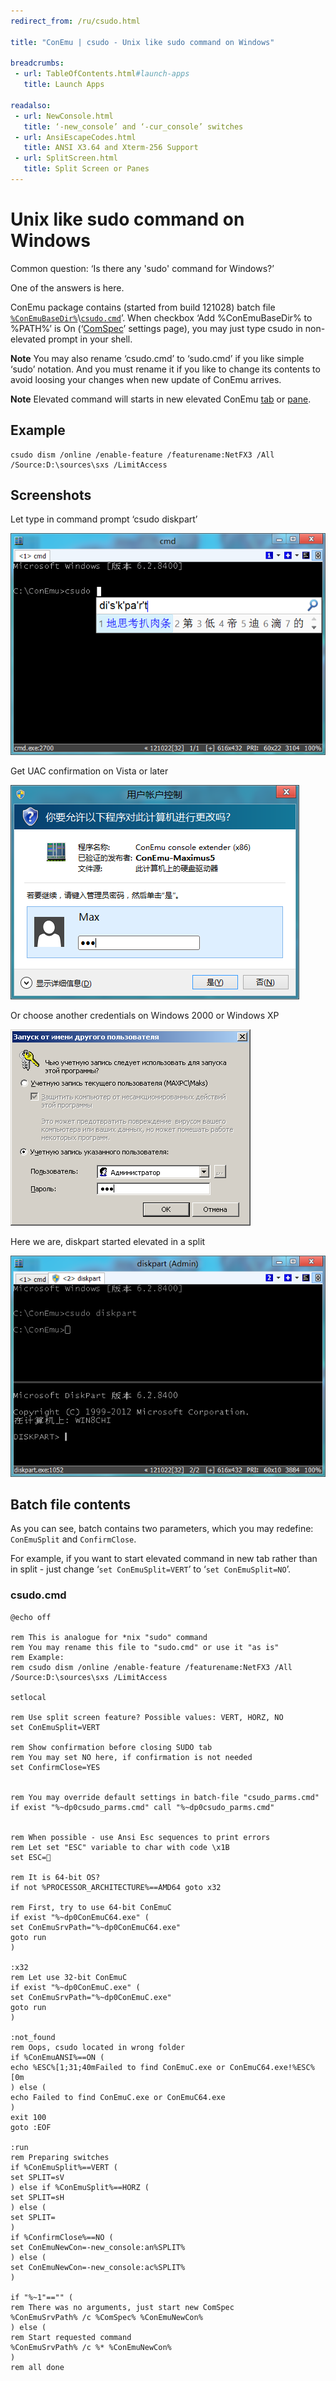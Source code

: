 ```yaml
---
redirect_from: /ru/csudo.html

title: "ConEmu | csudo - Unix like sudo command on Windows"

breadcrumbs:
 - url: TableOfContents.html#launch-apps
   title: Launch Apps

readalso:
 - url: NewConsole.html
   title: ‘-new_console’ and ‘-cur_console’ switches
 - url: AnsiEscapeCodes.html
   title: ANSI X3.64 and Xterm-256 Support
 - url: SplitScreen.html
   title: Split Screen or Panes
---
```


# Unix like sudo command on Windows

Common question: ‘Is there any 'sudo' command for Windows?’

One of the answers is here.

ConEmu package contains (started from build 121028) batch file [`%ConEmuBaseDir%`](ConEmuEnvironment.html)\\[`csudo.cmd`](https://github.com/Maximus5/ConEmu/blob/master/Release/ConEmu/csudo.cmd)’. When checkbox ‘Add %ConEmuBaseDir% to %PATH%’ is On (‘[ComSpec](SettingsComspec.html)’ settings page), you may just type csudo in non-elevated prompt in your shell.

**Note** You may also rename ‘csudo.cmd’ to ‘sudo.cmd’ if you like simple ‘sudo’ notation. And you must rename it if you like to change its contents to avoid loosing your changes when new update of ConEmu arrives.

**Note** Elevated command will starts in new elevated ConEmu [tab](TabBar.html) or [pane](SplitScreen.html).


## Example

```
csudo dism /online /enable-feature /featurename:NetFX3 /All /Source:D:\sources\sxs /LimitAccess
```


## Screenshots

Let type in command prompt ‘csudo diskpart’

![Running csudo command](/img/ConEmuSuDo1.png)

Get UAC confirmation on Vista or later

![csudo UAC confirmation](/img/ConEmuSuDo2.png)

Or choose another credentials on Windows 2000 or Windows XP

![csudo UAC confirmation](/img/ConEmuSuDo4.png)

Here we are, diskpart started elevated in a split

![Running csudo command](/img/ConEmuSuDo3.png)


## Batch file contents

As you can see, batch contains two parameters, which you may redefine: `ConEmuSplit` and `ConfirmClose`.

For example, if you want to start elevated command in new tab rather than in split - just change ‘`set ConEmuSplit=VERT`’ to ‘`set ConEmuSplit=NO`’.

### csudo.cmd

```
@echo off

rem This is analogue for *nix "sudo" command
rem You may rename this file to "sudo.cmd" or use it "as is"
rem Example:
rem csudo dism /online /enable-feature /featurename:NetFX3 /All /Source:D:\sources\sxs /LimitAccess

setlocal

rem Use split screen feature? Possible values: VERT, HORZ, NO
set ConEmuSplit=VERT

rem Show confirmation before closing SUDO tab
rem You may set NO here, if confirmation is not needed
set ConfirmClose=YES


rem You may override default settings in batch-file "csudo_parms.cmd"
if exist "%~dp0csudo_parms.cmd" call "%~dp0csudo_parms.cmd"


rem When possible - use Ansi Esc sequences to print errors
rem Let set "ESC" variable to char with code \x1B
set ESC=

rem It is 64-bit OS?
if not %PROCESSOR_ARCHITECTURE%==AMD64 goto x32

rem First, try to use 64-bit ConEmuC
if exist "%~dp0ConEmuC64.exe" (
set ConEmuSrvPath="%~dp0ConEmuC64.exe"
goto run
)

:x32
rem Let use 32-bit ConEmuC
if exist "%~dp0ConEmuC.exe" (
set ConEmuSrvPath="%~dp0ConEmuC.exe"
goto run
)

:not_found
rem Oops, csudo located in wrong folder
if %ConEmuANSI%==ON (
echo %ESC%[1;31;40mFailed to find ConEmuC.exe or ConEmuC64.exe!%ESC%[0m
) else (
echo Failed to find ConEmuC.exe or ConEmuC64.exe
)
exit 100
goto :EOF

:run
rem Preparing switches
if %ConEmuSplit%==VERT (
set SPLIT=sV
) else if %ConEmuSplit%==HORZ (
set SPLIT=sH
) else (
set SPLIT=
)
if %ConfirmClose%==NO (
set ConEmuNewCon=-new_console:an%SPLIT%
) else (
set ConEmuNewCon=-new_console:ac%SPLIT%
)

if "%~1"=="" (
rem There was no arguments, just start new ComSpec
%ConEmuSrvPath% /c %ComSpec% %ConEmuNewCon%
) else (
rem Start requested command
%ConEmuSrvPath% /c %* %ConEmuNewCon%
)
rem all done
```
